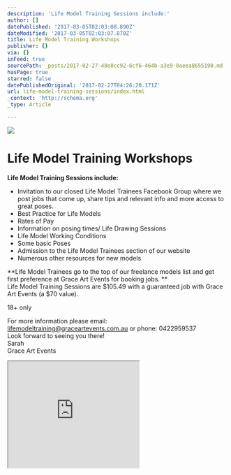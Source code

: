 ```yaml
---
description: 'Life Model Training Sessions include:'
author: []
datePublished: '2017-03-05T02:03:08.890Z'
dateModified: '2017-03-05T02:03:07.870Z'
title: Life Model Training Workshops
publisher: {}
via: {}
inFeed: true
sourcePath: _posts/2017-02-27-48e8cc92-6cf6-464b-a3e9-0aeea8655190.md
hasPage: true
starred: false
datePublishedOriginal: '2017-02-27T04:26:20.171Z'
url: life-model-training-sessions/index.html
_context: 'http://schema.org'
_type: Article

---
```

![](https://the-grid-user-content.s3-us-west-2.amazonaws.com/826cd298-5c39-4abd-9b70-8d4202b12b7b.jpg)

# Life Model Training Workshops

**Life Model Training Sessions include:**

* Invitation to our closed Life Model Trainees Facebook Group where we post jobs that come up, share tips and relevant info and more access to great poses.
* Best Practice for Life Models
* Rates of Pay
* Information on posing times/ Life Drawing Sessions
* Life Model Working Conditions
* Some basic Poses
* Admission to the Life Model Trainees section of our website
* Numerous other resources for new models

**Life Model Trainees go to the top of our freelance models list and get first preference at Grace Art Events for booking jobs. **  
Life Model Training Sessions are $105.49 with a guaranteed job with Grace Art Events (a $70 value).

18+ only

For more information please email: lifemodeltraining@graceartevents.com.au or phone: 0422959537  
Look forward to seeing you there!   
Sarah   
Grace Art Events

<iframe src="https://the-grid.github.io/ed-userhtml/?g=eJx9VE1v2zAMPTe_gnOxHYoqTtqmHfI1dFuHDmhPLbBjIEt0LESWPElO0w3776PkJP0YupNt8VF8fHz09B1j8BmXysAtV_pLpeoG7tTStA18s64Gxua9qVZmBZXDcpbluZCGqZov0fdrShExpS9snWNdoBRWYl5Zp35ZE7hmXquaDQeLi77wPgOHepb58KjRV4ghg_DY4CwLuAl5BFCxFP33_OCwFotUYuETv98FF6uls62R48OyLCcgNHI31liGCZRUfjw8azZwjXqNQQl-fOkU18eeG888OkUZD0qGajwcDN5P_vQO8iO4lBIebevAPjxXpIxSdMTsGp1TEj2QZgnqVUB46gmsi6FQKb9NKbQVq37vAAB-IElAYtVoJNR2rcyyQyYMcDoNFUJDIJQx-OXuDpL8wabI9dXlV7BlV_n6_vYGSqWxD0d5b5qnciShVGtQcpa9UiyqmzrhIihr4jCXjgsSLeAaTfD91g9P-lr5wGpuaMRprr4tvHCqwLyxPnxqZyN-UgoUozPkg9HJxenpuTg7_4gX-IHXzYQKD4vTAS9HowIzqDFUlrjE3GzLiiVWEiXb380isQwMr_H_CKG597NszbWSPFCBwN0SwyxbFJqbFV1hd7F5jxSHt9RY0LVW62itqeYF6jjliEJ2dXv5_Sab36gS4ZYMreHecWXSPKKtRYAbEgmmeUqMNyjTtGHrWox7kQHRaOlr11R36Y7_FtPx2lWERtM4Kqslui0EuJQOu9X52SqHcttVXFyHXEODtiGT-cq2WlL3ITpCd64iH0ZL4aZB4ry0NtqL2vDAQNoEdkg2xA5OznXKrzq7FxTslPLxJ7CXMpkszVNFF42BF97qNuAE4uqNgY0Gg0GzmWTAaeFYpWiOZLbgWszmL4SK672Tp1i8aavFcz8FXigjcTPL2PBJ4_k0J27PWG5lTr-EV1XJUbUK-9y7ncF2TPzTwZt23c-xaEOw5mX97nWaRxnjM3324sSu4ta_tCFp-xepcdtz" height="244" style=""></iframe>